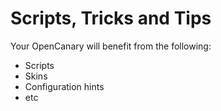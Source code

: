 # Scripts, Tricks and Tips
Your OpenCanary will benefit from the following:
- Scripts
- Skins
- Configuration hints
- etc
